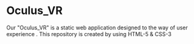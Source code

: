 # Oculus_VR
Our "Oculus_VR" is a static web application designed to  the way of user experience . This repository is created by using HTML-5 &amp; CSS-3
